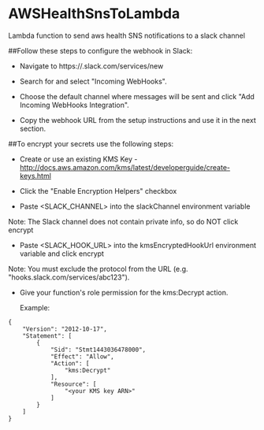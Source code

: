 # AWSHealthSnsToLambda
Lambda function to send aws health SNS notifications to a slack channel

##Follow these steps to configure the webhook in Slack:

  * Navigate to https://<your-team-domain>.slack.com/services/new

  * Search for and select "Incoming WebHooks".

  * Choose the default channel where messages will be sent and click "Add Incoming WebHooks Integration".

  * Copy the webhook URL from the setup instructions and use it in the next section.

##To encrypt your secrets use the following steps:

  * Create or use an existing KMS Key - http://docs.aws.amazon.com/kms/latest/developerguide/create-keys.html

  * Click the "Enable Encryption Helpers" checkbox

  * Paste <SLACK_CHANNEL> into the slackChannel environment variable

  Note: The Slack channel does not contain private info, so do NOT click encrypt

  * Paste <SLACK_HOOK_URL> into the kmsEncryptedHookUrl environment variable and click encrypt

  Note: You must exclude the protocol from the URL (e.g. "hooks.slack.com/services/abc123").

  * Give your function's role permission for the kms:Decrypt action.

     Example:
```
{
    "Version": "2012-10-17",
    "Statement": [
        {
            "Sid": "Stmt1443036478000",
            "Effect": "Allow",
            "Action": [
                "kms:Decrypt"
            ],
            "Resource": [
                "<your KMS key ARN>"
            ]
        }
    ]
}
```
